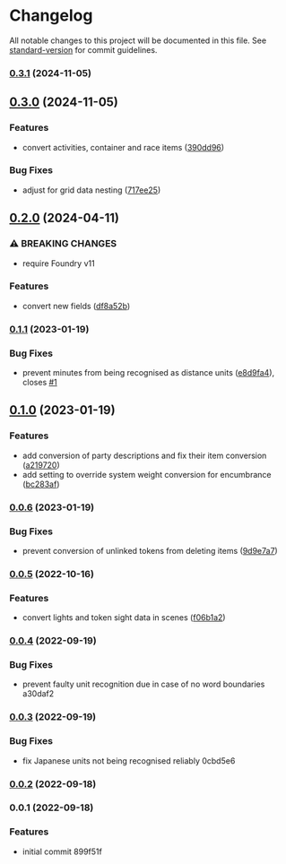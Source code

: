 # Changelog

All notable changes to this project will be documented in this file. See [standard-version](https://github.com/conventional-changelog/standard-version) for commit guidelines.

### [0.3.1](https://github.com/Ethaks/FVTT-Metron/compare/v0.3.0...v0.3.1) (2024-11-05)

## [0.3.0](https://github.com/Ethaks/FVTT-Metron/compare/v0.2.0...v0.3.0) (2024-11-05)


### Features

* convert activities, container and race items ([390dd96](https://github.com/Ethaks/FVTT-Metron/commit/390dd96ac76e9562831560d9a1cb5037b2027493))


### Bug Fixes

* adjust for grid data nesting ([717ee25](https://github.com/Ethaks/FVTT-Metron/commit/717ee259b52118337b534923e50c2be9a2ac27ac))

## [0.2.0](https://github.com/Ethaks/FVTT-Metron/compare/v0.1.1...v0.2.0) (2024-04-11)


### ⚠ BREAKING CHANGES

* require Foundry v11

### Features

* convert new fields ([df8a52b](https://github.com/Ethaks/FVTT-Metron/commit/df8a52b54d0af23a8729cb1db6bf4970c559e5dc))

### [0.1.1](https://github.com/Ethaks/FVTT-Metron/compare/v0.1.0...v0.1.1) (2023-01-19)


### Bug Fixes

* prevent minutes from being recognised as distance units ([e8d9fa4](https://github.com/Ethaks/FVTT-Metron/commit/e8d9fa419bd4403a99f1f8feba6f82b4abb7df66)), closes [#1](https://github.com/Ethaks/FVTT-Metron/issues/1)

## [0.1.0](https://github.com/Ethaks/FVTT-Metron/compare/v0.0.6...v0.1.0) (2023-01-19)


### Features

* add conversion of party descriptions and fix their item conversion ([a219720](https://github.com/Ethaks/FVTT-Metron/commit/a219720b4f0b91c038bc1666eaa08baff87c21de))
* add setting to override system weight conversion for encumbrance ([bc283af](https://github.com/Ethaks/FVTT-Metron/commit/bc283afe76f59d297bb3f366f7045e99356d687c))

### [0.0.6](https://github.com/Ethaks/FVTT-Metron/compare/v0.0.5...v0.0.6) (2023-01-19)


### Bug Fixes

* prevent conversion of unlinked tokens from deleting items ([9d9e7a7](https://github.com/Ethaks/FVTT-Metron/commit/9d9e7a7104e156aeca24b1959931cbcb3ab2c47c))

### [0.0.5](https://github.com/Ethaks/FVTT-Metron/compare/v0.0.4...v0.0.5) (2022-10-16)


### Features

* convert lights and token sight data in scenes ([f06b1a2](https://github.com/Ethaks/FVTT-Metron/commit/f06b1a2c8fe31bced6e136387e88011ac9f2ec12))

### [0.0.4](///compare/v0.0.3...v0.0.4) (2022-09-19)


### Bug Fixes

* prevent faulty unit recognition due in case of no word boundaries a30daf2

### [0.0.3](///compare/v0.0.2...v0.0.3) (2022-09-19)


### Bug Fixes

* fix Japanese units not being recognised reliably 0cbd5e6

### [0.0.2](///compare/v0.0.1...v0.0.2) (2022-09-18)

### 0.0.1 (2022-09-18)


### Features

* initial commit 899f51f

